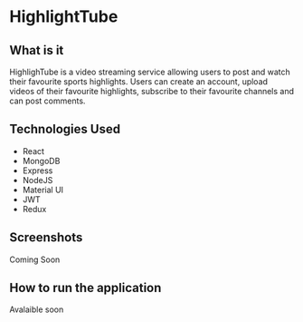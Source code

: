 # HighlightTube

## What is it

HighlighTube is a video streaming service allowing users to post and watch their favourite sports highlights. Users can create an account, upload videos of their favourite highlights, subscribe to their favourite channels and can post comments.

## Technologies Used

- React
- MongoDB
- Express
- NodeJS
- Material UI
- JWT
- Redux

## Screenshots

Coming Soon

## How to run the application

Avalaible soon

